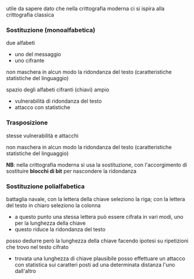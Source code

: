 utile da sapere dato che nella crittografia moderna ci si ispira alla crittografia classica

### Sostituzione (monoalfabetica)
due alfabeti
- uno del messaggio
- uno cifrante

non maschera in alcun modo la ridondanza del testo (caratteristiche statistiche del linguaggio)

spazio degli alfabeti cifranti (chiavi) ampio
- vulnerabilità di ridondanza del testo
- attacco con statistiche


### Trasposizione
stesse vulnerabilità e attacchi

non maschera in alcun modo la ridondanza del testo (caratteristiche statistiche del linguaggio)



**NB**: nella crittografia moderna si usa la sostituzione, con l'accorgimento di sostituire **blocchi di bit** per nascondere la ridondanza


### Sostituzione polialfabetica
battaglia navale, con la lettera della chiave seleziono la riga; con la lettera del testo in chiaro seleziono la colonna
- a questo punto una stessa lettera può essere cifrata in vari modi, uno per la lunghezza della chiave
- questo riduce la ridondanza del testo

posso dedurre però la lunghezza della chiave facendo ipotesi su ripetizioni che trovo nel testo cifrato
- trovata una lunghezza di chiave plausibile posso effettuare un attacco con statistica sui caratteri posti ad una determinata distanza l'uno dall'altro